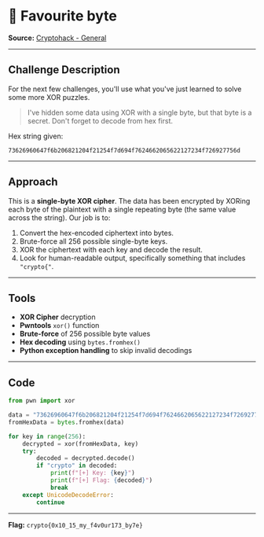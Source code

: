 # 🔐 Favourite byte

**Source:** [Cryptohack - General](https://cryptohack.org/challenges/general/)

---

## Challenge Description

For the next few challenges, you'll use what you've just learned to solve some more XOR puzzles.

> I've hidden some data using XOR with a single byte, but that byte is a secret. Don't forget to decode from hex first.

Hex string given:

```
73626960647f6b206821204f21254f7d694f7624662065622127234f726927756d
```

---

## Approach

This is a **single-byte XOR cipher**. The data has been encrypted by XORing each byte of the plaintext with a single repeating byte (the same value across the string). Our job is to:

1. Convert the hex-encoded ciphertext into bytes.
2. Brute-force all 256 possible single-byte keys.
3. XOR the ciphertext with each key and decode the result.
4. Look for human-readable output, specifically something that includes `"crypto{"`.

---

## Tools

* **XOR Cipher** decryption
* **Pwntools** `xor()` function
* **Brute-force** of 256 possible byte values
* **Hex decoding** using `bytes.fromhex()`
* **Python exception handling** to skip invalid decodings

---

## Code

```python
from pwn import xor

data = "73626960647f6b206821204f21254f7d694f7624662065622127234f726927756d"
fromHexData = bytes.fromhex(data)

for key in range(256):
    decrypted = xor(fromHexData, key)
    try:
        decoded = decrypted.decode()
        if "crypto" in decoded:
            print(f"[+] Key: {key}")
            print(f"[+] Flag: {decoded}")
            break
    except UnicodeDecodeError:
        continue
```

---


**Flag:** `crypto{0x10_15_my_f4v0ur173_by7e}`

